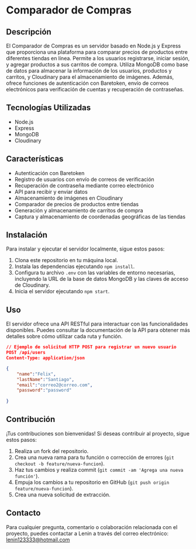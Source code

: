 # Comparador de Compras

## Descripción
El Comparador de Compras es un servidor basado en Node.js y Express que proporciona una plataforma para comparar precios de productos entre diferentes tiendas en línea. Permite a los usuarios registrarse, iniciar sesión, y agregar productos a sus carritos de compra. Utiliza MongoDB como base de datos para almacenar la información de los usuarios, productos y carritos, y Cloudinary para el almacenamiento de imágenes. Además, ofrece funciones de autenticación con Baretoken, envío de correos electrónicos para verificación de cuentas y recuperación de contraseñas.

## Tecnologías Utilizadas
- Node.js
- Express
- MongoDB
- Cloudinary

## Características
- Autenticación con Baretoken
- Registro de usuarios con envío de correos de verificación
- Recuperación de contraseña mediante correo electrónico
- API para recibir y enviar datos
- Almacenamiento de imágenes en Cloudinary
- Comparador de precios de productos entre tiendas
- Generación y almacenamiento de carritos de compra
- Captura y almacenamiento de coordenadas geográficas de las tiendas

## Instalación
Para instalar y ejecutar el servidor localmente, sigue estos pasos:

1. Clona este repositorio en tu máquina local.
2. Instala las dependencias ejecutando `npm install`.
3. Configura tu archivo `.env` con las variables de entorno necesarias, incluyendo la URL de la base de datos MongoDB y las claves de acceso de Cloudinary.
4. Inicia el servidor ejecutando `npm start`.

## Uso
El servidor ofrece una API RESTful para interactuar con las funcionalidades disponibles. Puedes consultar la documentación de la API para obtener más detalles sobre cómo utilizar cada ruta y función.

```json
// Ejemplo de solicitud HTTP POST para registrar un nuevo usuario
POST /api/users
Content-Type: application/json

{
    "name":"Felix",
    "lastName":"Santiago",
    "email":"correo2@correo.com",
    "password":"password"
   
}
```

## Contribución
¡Tus contribuciones son bienvenidas! Si deseas contribuir al proyecto, sigue estos pasos:

1. Realiza un fork del repositorio.
2. Crea una nueva rama para tu función o corrección de errores (`git checkout -b feature/nueva-funcion`).
3. Haz tus cambios y realiza commit (`git commit -am 'Agrega una nueva función'`).
4. Empuja los cambios a tu repositorio en GitHub (`git push origin feature/nueva-funcion`).
5. Crea una nueva solicitud de extracción.



## Contacto
Para cualquier pregunta, comentario o colaboración relacionada con el proyecto, puedes contactar a Lenin a través del correo electrónico: lenin123333@hotmail.com
